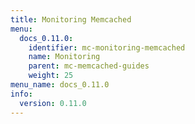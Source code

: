 ```yaml
---
title: Monitoring Memcached
menu:
  docs_0.11.0:
    identifier: mc-monitoring-memcached
    name: Monitoring
    parent: mc-memcached-guides
    weight: 25
menu_name: docs_0.11.0
info:
  version: 0.11.0
---
```


